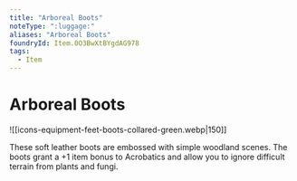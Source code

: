 ```yaml
---
title: "Arboreal Boots"
noteType: ":luggage:"
aliases: "Arboreal Boots"
foundryId: Item.0O3BwXtBYgdAG978
tags:
  - Item
---
```


# Arboreal Boots
![[icons-equipment-feet-boots-collared-green.webp|150]]

These soft leather boots are embossed with simple woodland scenes. The boots grant a +1 item bonus to Acrobatics and allow you to ignore difficult terrain from plants and fungi.
